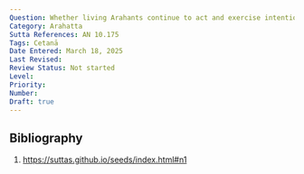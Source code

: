 ```yaml
---
Question: Whether living Arahants continue to act and exercise intention after attaining Arahatta?
Category: Arahatta
Sutta References: AN 10.175
Tags: Cetanā
Date Entered: March 18, 2025
Last Revised:
Review Status: Not started
Level: 
Priority: 
Number: 
Draft: true
---
```


## Bibliography

1. https://suttas.github.io/seeds/index.html#n1

<!-- 

Notes:

Bhikkhu Sunyo thinks so.

 -->

